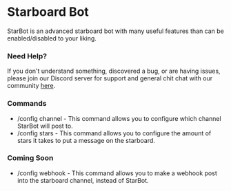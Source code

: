 # Starboard Bot
StarBot is an advanced starboard bot with many useful features than can be enabled/disabled to your liking.

### Need Help?
If you don't understand something, discovered a bug, or are having issues, please join our Discord server for support and general chit chat with our community [here](https://discord.gg/TAB8CP5wPt).

### Commands
- /config channel <channelname> - This command allows you to configure which channel StarBot will post to.
- /config stars <amount> - This command allows you to configure the amount of stars it takes to put a message on the starboard.

### Coming Soon
 - /config webhook <webhookurl> - This command allows you to make a webhook post into the starboard channel, instead of StarBot.
